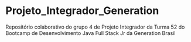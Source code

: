 # Projeto_Integrador_Generation
Repositório colaborativo do grupo 4 de Projeto Integrador da Turma 52 do Bootcamp de Desenvolvimento Java Full Stack Jr da Generation Brasil
